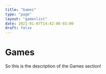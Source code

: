 ```yaml
---
title: "Games"
type: "page"
layout: "gameslist"
date: 2021-01-07T14:42:08-03:00
draft: false
---
```


# Games
So this is the description of the Games section!